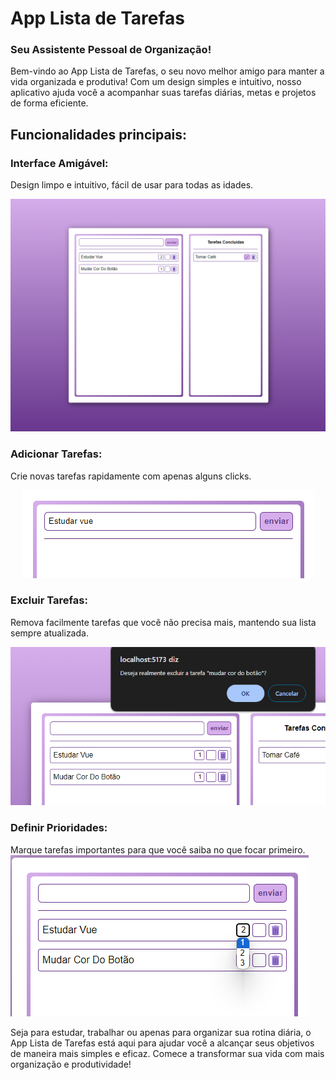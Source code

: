 # App Lista de Tarefas
### Seu Assistente Pessoal de Organização!

Bem-vindo ao App Lista de Tarefas, o seu novo melhor amigo para manter a vida organizada e produtiva! Com um design simples e intuitivo, nosso aplicativo ajuda você a acompanhar suas tarefas diárias, metas e projetos de forma eficiente.

## Funcionalidades principais:

### Interface Amigável:
  Design limpo e intuitivo, fácil de usar para todas as idades.
  <div align="center">
    <img width="1262px" title="Interface Amigável" src="./docs/interface.png"/>
  </div>

### Adicionar Tarefas: 
  Crie novas tarefas rapidamente com apenas alguns clicks.
   <div align="center">
    <img width="469px" title="Adicionar Tarefas" src="./docs/adicionar.png"/>
  </div>

### Excluir Tarefas: 
Remova facilmente tarefas que você não precisa mais, mantendo sua lista sempre atualizada.
 <div align="center">
    <img width="692px" title="Excluir Tarefas" src="./docs/excluir.png"/>
  </div>

### Definir Prioridades: 
Marque tarefas importantes para que você saiba no que focar primeiro.
![](./docs/prioridade.png)

Seja para estudar, trabalhar ou apenas para organizar sua rotina diária, o App Lista de Tarefas está aqui para ajudar você a alcançar seus objetivos de maneira mais simples e eficaz. Comece a transformar sua vida com mais organização e produtividade!
